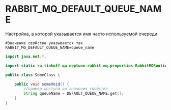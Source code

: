 # RABBIT_MQ_DEFAULT_QUEUE_NAME

Настройка, в которой указывается имя часто используемой очереди

```properties
#Значение свойства указывается так
RABBIT_MQ_DEFAULT_QUEUE_NAME=queue_name
```

```java
import java.net.*;

import static ru.tinkoff.qa.neptune.rabbit.mq.properties.RabbitMQRoutingProperties.DEFAULT_QUEUE_NAME;

public class SomeClass {

    public void someVoid() {
        //пример доступа до значения свойства
        String queueName = DEFAULT_QUEUE_NAME.get();
    }
}
```